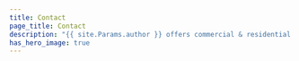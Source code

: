 ```yaml
---
title: Contact
page_title: Contact
description: "{{ site.Params.author }} offers commercial & residential HVAC, geothermal heating, cooling, ventilation & Carrier equipment in Shawano, Wisconsin."
has_hero_image: true
---
```

